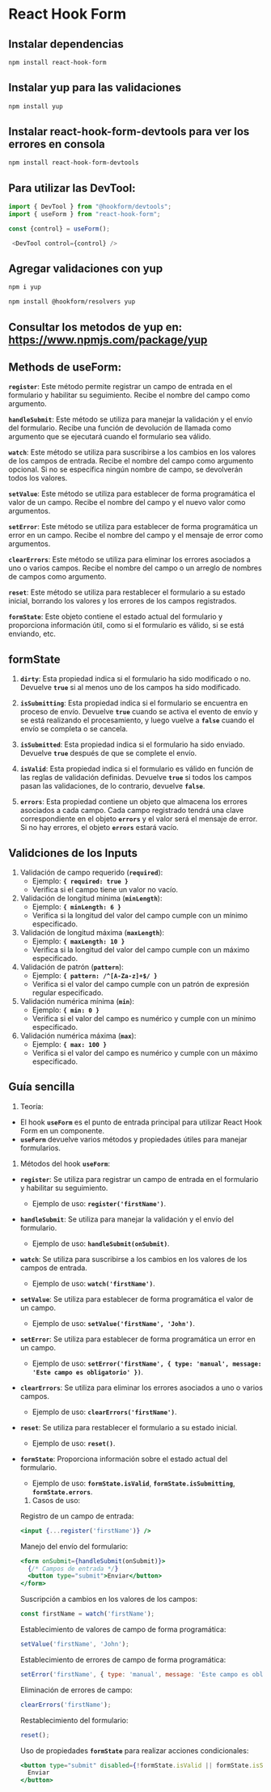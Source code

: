 # React Hook Form


## Instalar dependencias
```sh
npm install react-hook-form
```

## Instalar yup para las validaciones
```sh
npm install yup
```

## Instalar react-hook-form-devtools para ver los errores en consola
```sh
npm install react-hook-form-devtools
```

## Para utilizar las DevTool: 
```javascript
import { DevTool } from "@hookform/devtools";
import { useForm } from "react-hook-form";
```
```javascript
const {control} = useForm();
```
```javascript
 <DevTool control={control} />
```

## Agregar validaciones con yup
```sh
npm i yup
```
```sh
npm install @hookform/resolvers yup
```

## Consultar los metodos de yup en: https://www.npmjs.com/package/yup


## Methods de useForm:

**`register`**: Este método permite registrar un campo de entrada en el formulario y habilitar su seguimiento. Recibe el nombre del campo como argumento.

**`handleSubmit`**: Este método se utiliza para manejar la validación y el envío del formulario. Recibe una función de devolución de llamada como argumento que se ejecutará cuando el formulario sea válido.

**`watch`**: Este método se utiliza para suscribirse a los cambios en los valores de los campos de entrada. Recibe el nombre del campo como argumento opcional. Si no se especifica ningún nombre de campo, se devolverán todos los valores.

**`setValue`**: Este método se utiliza para establecer de forma programática el valor de un campo. Recibe el nombre del campo y el nuevo valor como argumentos.

**`setError`**: Este método se utiliza para establecer de forma programática un error en un campo. Recibe el nombre del campo y el mensaje de error como argumentos.

**`clearErrors`**: Este método se utiliza para eliminar los errores asociados a uno o varios campos. Recibe el nombre del campo o un arreglo de nombres de campos como argumento.

**`reset`**: Este método se utiliza para restablecer el formulario a su estado inicial, borrando los valores y los errores de los campos registrados.

**`formState`**: Este objeto contiene el estado actual del formulario y proporciona información útil, como si el formulario es válido, si se está enviando, etc.

## formState

1. **`dirty`**: Esta propiedad indica si el formulario ha sido modificado o no. Devuelve **`true`** si al menos uno de los campos ha sido modificado.

2. **`isSubmitting`**: Esta propiedad indica si el formulario se encuentra en proceso de envío. Devuelve **`true`** cuando se activa el evento de envío y se está realizando el procesamiento, y luego vuelve a **`false`** cuando el envío se completa o se cancela.

3. **`isSubmitted`**: Esta propiedad indica si el formulario ha sido enviado. Devuelve **`true`** después de que se complete el envío.

4. **`isValid`**: Esta propiedad indica si el formulario es válido en función de las reglas de validación definidas. Devuelve **`true`** si todos los campos pasan las validaciones, de lo contrario, devuelve **`false`**.

5. **`errors`**: Esta propiedad contiene un objeto que almacena los errores asociados a cada campo. Cada campo registrado tendrá una clave correspondiente en el objeto **`errors`** y el valor será el mensaje de error. Si no hay errores, el objeto **`errors`** estará vacío.

## Validciones de los Inputs

1. Validación de campo requerido (**`required`**):
    - Ejemplo: **`{ required: true }`**
    - Verifica si el campo tiene un valor no vacío.
2. Validación de longitud mínima (**`minLength`**):
    - Ejemplo: **`{ minLength: 6 }`**
    - Verifica si la longitud del valor del campo cumple con un mínimo especificado.
3. Validación de longitud máxima (**`maxLength`**):
    - Ejemplo: **`{ maxLength: 10 }`**
    - Verifica si la longitud del valor del campo cumple con un máximo especificado.
4. Validación de patrón (**`pattern`**):
    - Ejemplo: **`{ pattern: /^[A-Za-z]+$/ }`**
    - Verifica si el valor del campo cumple con un patrón de expresión regular especificado.
5. Validación numérica mínima (**`min`**):
    - Ejemplo: **`{ min: 0 }`**
    - Verifica si el valor del campo es numérico y cumple con un mínimo especificado.
6. Validación numérica máxima (**`max`**):
    - Ejemplo: **`{ max: 100 }`**
    - Verifica si el valor del campo es numérico y cumple con un máximo especificado.

## Guía sencilla

1. Teoría:
- El hook **`useForm`** es el punto de entrada principal para utilizar React Hook Form en un componente.
- **`useForm`** devuelve varios métodos y propiedades útiles para manejar formularios.
1. Métodos del hook **`useForm`**:
- **`register`**: Se utiliza para registrar un campo de entrada en el formulario y habilitar su seguimiento.
    - Ejemplo de uso: **`register('firstName')`**.
- **`handleSubmit`**: Se utiliza para manejar la validación y el envío del formulario.
    - Ejemplo de uso: **`handleSubmit(onSubmit)`**.
- **`watch`**: Se utiliza para suscribirse a los cambios en los valores de los campos de entrada.
    - Ejemplo de uso: **`watch('firstName')`**.
- **`setValue`**: Se utiliza para establecer de forma programática el valor de un campo.
    - Ejemplo de uso: **`setValue('firstName', 'John')`**.
- **`setError`**: Se utiliza para establecer de forma programática un error en un campo.
    - Ejemplo de uso: **`setError('firstName', { type: 'manual', message: 'Este campo es obligatorio' })`**.
- **`clearErrors`**: Se utiliza para eliminar los errores asociados a uno o varios campos.
    - Ejemplo de uso: **`clearErrors('firstName')`**.
- **`reset`**: Se utiliza para restablecer el formulario a su estado inicial.
    - Ejemplo de uso: **`reset()`**.
- **`formState`**: Proporciona información sobre el estado actual del formulario.
    - Ejemplo de uso: **`formState.isValid`**, **`formState.isSubmitting`**, **`formState.errors`**.
    1. Casos de uso:
    
    Registro de un campo de entrada:
    
    ```jsx
    <input {...register('firstName')} />
    ```
    
    Manejo del envío del formulario:
    
    ```jsx
    <form onSubmit={handleSubmit(onSubmit)}>
      {/* Campos de entrada */}
      <button type="submit">Enviar</button>
    </form>
    ```
    
    Suscripción a cambios en los valores de los campos:
    
    ```jsx
    const firstName = watch('firstName');
    ```
    
    Establecimiento de valores de campo de forma programática:
    
    ```jsx
    setValue('firstName', 'John');
    ```
    
    Establecimiento de errores de campo de forma programática:
    
    ```jsx
    setError('firstName', { type: 'manual', message: 'Este campo es obligatorio' });
    ```
    
    Eliminación de errores de campo:
    
    ```jsx
    clearErrors('firstName');
    ```
    
    Restablecimiento del formulario:
    
    ```jsx
    reset();
    ```
    
    Uso de propiedades **`formState`** para realizar acciones condicionales:
    
    ```jsx
    <button type="submit" disabled={!formState.isValid || formState.isSubmitting}>
      Enviar
    </button>
    ```